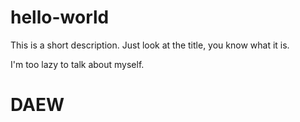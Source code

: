 # hello-world
This is a short description. Just look at the title, you know what it is.

I'm too lazy to talk about myself.

# DAEW 
